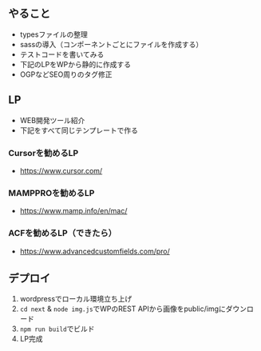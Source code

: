 ## やること
- typesファイルの整理
- sassの導入（コンポーネントごとにファイルを作成する）
- テストコードを書いてみる
- 下記のLPをWPから静的に作成する
- OGPなどSEO周りのタグ修正

## LP
- WEB開発ツール紹介
- 下記をすべて同じテンプレートで作る

### Cursorを勧めるLP
- https://www.cursor.com/

### MAMPPROを勧めるLP
- https://www.mamp.info/en/mac/

### ACFを勧めるLP（できたら）
- https://www.advancedcustomfields.com/pro/

## デプロイ
1. wordpressでローカル環境立ち上げ
1. `cd next` & `node img.js`でWPのREST APIから画像をpublic/imgにダウンロード
1. `npm run build`でビルド
1. LP完成

